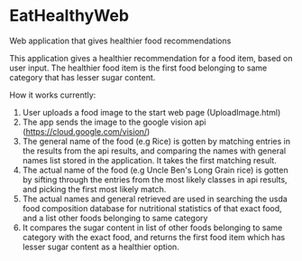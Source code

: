 # EatHealthyWeb
Web application that gives healthier food recommendations

This application gives a healthier recommendation for a food item, based on user input. The healthier food item is the first food belonging to same category that has lesser sugar content.

How it works currently:
1) User uploads a food image to the start web page (UploadImage.html)
2) The app sends the image to the google vision api (https://cloud.google.com/vision/)
3) The general name of the food (e.g Rice) is gotten by matching entries in the results from the api results, and comparing the names with general names list stored in the application. It takes the first matching result.
4) The actual name of the food (e.g Uncle Ben's Long Grain rice) is gotten by sifting through the entries from the most likely classes in api results, and picking the first most likely match.
5) The actual names and general retrieved are used in searching the usda food composition database for nutritional statistics of that exact food, and a list other foods belonging to same category
6) It compares the sugar content in list of other foods belonging to same category with the exact food, and returns the first food item which has lesser sugar content as a healthier option.
